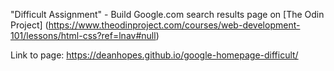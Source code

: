 "Difficult Assignment" - Build Google.com search results page on [The Odin Project] (https://www.theodinproject.com/courses/web-development-101/lessons/html-css?ref=lnav#null)

Link to page: https://deanhopes.github.io/google-homepage-difficult/
